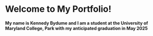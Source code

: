 # Welcome to My Portfolio!
#### My name is Kennedy Bydume and I am a student at the University of Maryland College, Park with my anticipated graduation in May 2025 
